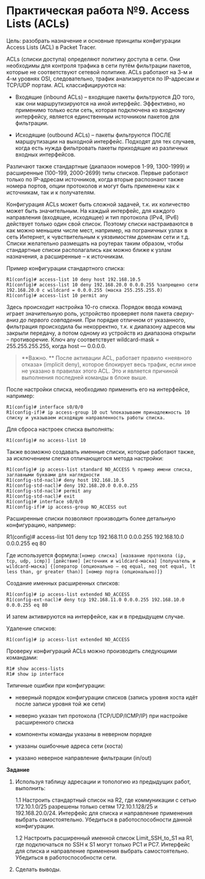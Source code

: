 # Практическая работа №9. Access Lists \(ACLs\)

Цель: разобрать назначение и основные принципы конфигурации Access Lists \(ACL\) в Packet Tracer.

ACLs \(списки доступа\) определяют политику доступа в сети. Они необходимы для контроля трафика в сети путём фильтрации пакетов, которые не соответствуют сетевой политике. ACLs работают на 3-м и 4-м уровнях OSI, следовательно, трафик анализируется по IP-адресам и TCP/UDP портам. ACL классифицируются на:

* Входящие \(inbound ACLs\) – входящие пакеты фильтруются ДО того, как они маршрутизируются на иной интерфейс. Эффективно, но применимо только если сеть, которая подключена ко входному интерфейсу, является единственным источником пакетов для фильтрации.

* Исходящие \(outbound ACLs\) – пакеты фильтруются ПОСЛЕ маршрутизации на выходной интерфейс. Подходят для тех случаев, когда есть нужда фильтровать пакеты приходящие из различных входных интерфейсов.

Различают также стандартные \(диапазон номеров 1-99, 1300-1999\) и расширенные \(100-199, 2000-2699\) типы списков. Первые работают только по IP-адресам источников, когда вторые распознают также номера портов, опции протоколов и могут быть применены как к источникам, так и к получателям.

Конфигурация ACLs может быть сложной задачей, т.к. их количество может быть значительным. На каждый интерфейс, для каждого направления \(входящее, исходящее\) и тип протокола \(IPv4, IPv6\) действует только один свой список. Поэтому списки настраиваются в как можно меньшем числе мест, например, на пограничных узлах в сеть Интернет, к чувствительным к уязвимостям доменам сети и т.д. Списки желательно размещать на роутерах таким образом, чтобы стандартные списки располагались как можно ближе к узлам назначения, а расширенные – к источникам.

Пример конфигурации стандартного списка:

```
R1(config)# access-list 10 deny host 192.168.10.5
R1(config)# access-list 10 deny 192.168.20.0 0.0.0.255 %запрещено сети 192.168.20.0 с wildcard = 0.0.0.255 (маска 255.255.255.0)
R1(config)# access-list 10 permit any
```

Здесь происходит настройка 10-го списка. Порядок ввода команд играет значительную роль, устройство проверяет поля пакета _сверху-вниз до первого совпадения_. При порядке отличном от указанного, фильтрация происходила бы некорректно, т.к. к диапазону адресов мы закрыли передачу, а потом одному из устройств из диапазона открыли – противоречие. Ключ any соответствует wildcard-mask = 255.255.255.255, когда host — 0.0.0.0.

> **Важно. ** После активации ACL, работает правило «неявного отказа» \(implicit deny\), которое блокирует весь трафик, если иное не указано в правилах этого ACL. Это и является причиной выполнения последней команды в блоке выше.

После настройки списка, необходимо применить его на интерфейсе, например:

```
R1(config)# interface s0/0/0
R1(config-if)# ip access-group 10 out %показываем принадлежность 10 списку и указываем исходящую направленность работы списка.
```

Для сброса настроек списка выполнять:

`R1(config)# no access-list 10`

Также возможно создавать именные списки, которые работают также, за исключением слегка отличающегося метода настройки:

```
R1(config)# ip access-list standard NO_ACCESS % пример имени списка, заглавными буквами для наглядности
R1(config-std-nacl)# deny host 192.168.10.5
R1(config-std-nacl)# deny 192.168.20.0 0.0.0.255
R1(config-std-nacl)# permit any
R1(config-std-nacl)# exit
R1(config)# interface s0/0/0
R1(config-if)# ip access-group NO_ACCESS out
```

Расширенные списки позволяют производить более детальную конфигурацию, например:

R1\(config\)\# access-list 101 deny tcp 192.168.11.0 0.0.0.255 192.168.10.0 0.0.0.255 eq 80

Где используется формула:`[номер списка] [название протокола (ip, tcp, udp, icmp)] [действие] [источник и wildcard-маска] [получатель и wildcard-маска] {[оператор (опционально – eq equal, neq not equal, lt less than, gr greater than)] [номер порта (опционально)]}`

Создание именных расширенных списков:

```
R1(config)# ip access-list extended NO_ACCESS
R1(config-ext-nacl)# deny tcp 192.168.11.0 0.0.0.255 192.168.10.0 0.0.0.255 eq 80
```

И затем активируются на интерфейсе, как и в предыдущем случае.

Удаление списков:

`R1(config)# ip access-list extended NO_ACCESS`

Проверку конфигураций ACLs можно производить следующими командами:

```
R1# show access-lists
R1# show ip interface
```

Типичные ошибки при конфигурации:

* неверный порядок конфигурации списков \(запись уровня хоста идёт после записи уровня той же сети\)

* неверно указан тип протокола \(TCP/UDP/ICMP/IP\) при настройке расширенного списка

* компоненты команды указаны в неверном порядке

* указаны ошибочные адреса сети \(хоста\)

* указано неверное направление фильтрации \(in/out\)

**Задание**

1. Используя таблицу адресации и топологию из предыдущих работ, выполнить:

   1.1 Настроить стандартный список на R2, где коммуникации с сетью 172.10.1.0/25 разрешены только сетям 172.10.1.128/25 и 192.168.20.0/24. Интерфейс для списка и направление применения выбрать самостоятельно. Убедиться в работоспособности данной конфигурации.

   1.2 Настроить расширенный именной список Limit\_SSH\_to\_S1 на R1, где подключаться по SSH к S1 могут только PC1 и PC7. Интерфейс для списка и направление применения выбрать самостоятельно. Убедиться в работоспособности сети.

2. Сделать выводы.
